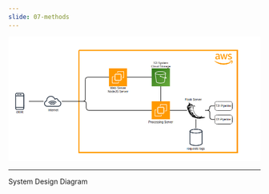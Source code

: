 ```yaml
---
slide: 07-methods 
---
```


![SystemDiagram](images/NetworkArchitecture.png)

___
System Design Diagram